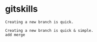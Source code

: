# gitskills

```
Creating a new branch is quick.
```

```
Creating a new branch is quick & simple.
add merge
```